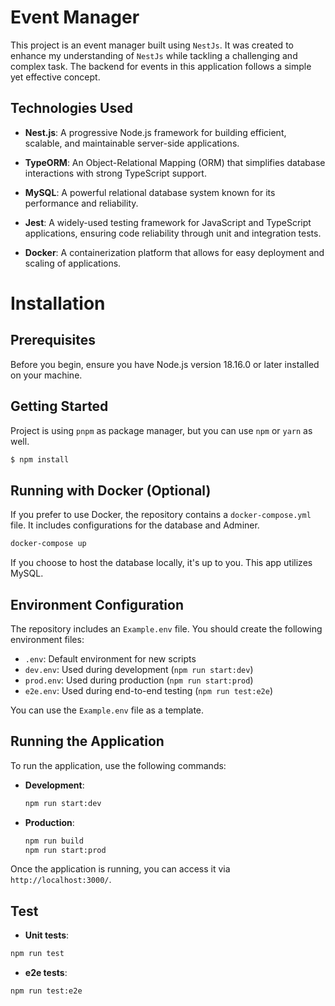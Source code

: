 # Event Manager

This project is an event manager built using `NestJs`. It was created to enhance my understanding of `NestJs` while tackling a challenging and complex task. The backend for events in this application follows a simple yet effective concept.

## Technologies Used

- **Nest.js**: A progressive Node.js framework for building efficient, scalable, and maintainable server-side applications.

- **TypeORM**: An Object-Relational Mapping (ORM) that simplifies database interactions with strong TypeScript support.

- **MySQL**: A powerful relational database system known for its performance and reliability.

- **Jest**: A widely-used testing framework for JavaScript and TypeScript applications, ensuring code reliability through unit and integration tests.

- **Docker**: A containerization platform that allows for easy deployment and scaling of applications.

# Installation

## Prerequisites

Before you begin, ensure you have Node.js version 18.16.0 or later installed on your machine.

## Getting Started

Project is using `pnpm` as package manager, but you can use `npm` or `yarn` as well.
```bash
$ npm install
```

## Running with Docker (Optional)

If you prefer to use Docker, the repository contains a `docker-compose.yml` file. It includes configurations for the database and Adminer.

```bash
docker-compose up
```

If you choose to host the database locally, it's up to you. This app utilizes MySQL.

## Environment Configuration

The repository includes an `Example.env` file. You should create the following environment files:

- `.env`: Default environment for new scripts
- `dev.env`: Used during development (`npm run start:dev`)
- `prod.env`: Used during production (`npm run start:prod`)
- `e2e.env`: Used during end-to-end testing (`npm run test:e2e`)

You can use the `Example.env` file as a template.

## Running the Application

To run the application, use the following commands:

- **Development**:

  ```bash
  npm run start:dev
  ```

- **Production**:

  ```bash
  npm run build
  npm run start:prod
  ```

Once the application is running, you can access it via `http://localhost:3000/`.

## Test

- **Unit tests**:
```bash
npm run test
```
- **e2e tests**:
```bash
npm run test:e2e
```

